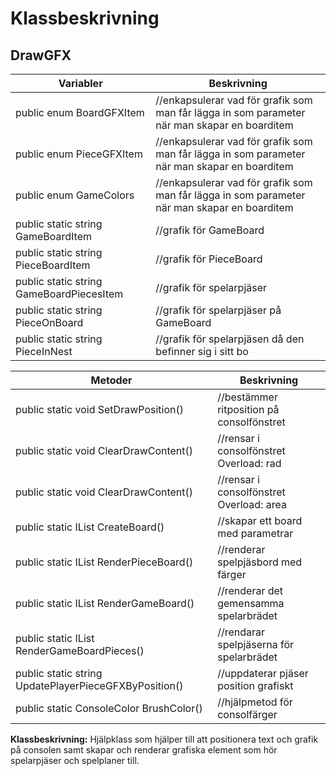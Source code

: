 # Klassbeskrivning



## DrawGFX

| Variabler                                | Beskrivning                                                  |
| ---------------------------------------- | ------------------------------------------------------------ |
| public enum BoardGFXItem                 | //enkapsulerar vad för grafik som man får lägga in som parameter när man skapar en boarditem |
| public enum PieceGFXItem                 | //enkapsulerar vad för grafik som man får lägga in som parameter när man skapar en boarditem |
| public enum GameColors                   | //enkapsulerar vad för grafik som man får lägga in som parameter när man skapar en boarditem |
| public static string GameBoardItem       | //grafik för GameBoard                                       |
| public static string PieceBoardItem      | //grafik för PieceBoard                                      |
| public static string GameBoardPiecesItem | //grafik för spelarpjäser                                    |
| public static string PieceOnBoard        | //grafik för spelarpjäser på GameBoard                       |
| public static string PieceInNest         | //grafik för spelarpjäsen då den befinner sig i sitt bo      |

| Metoder                                               | Beskrivning                               |
| ----------------------------------------------------- | ----------------------------------------- |
| public static void SetDrawPosition()                  | //bestämmer ritposition på consolfönstret |
| public static void ClearDrawContent()                 | //rensar i consolfönstret Overload: rad   |
| public static void ClearDrawContent()                 | //rensar i consolfönstret Overload: area  |
| public static IList<string> CreateBoard()             | //skapar ett board med parametrar         |
| public static IList<string> RenderPieceBoard()        | //renderar spelpjäsbord med färger        |
| public static IList<string> RenderGameBoard()         | //renderar det gemensamma spelarbrädet    |
| public static IList<string> RenderGameBoardPieces()   | //rendarar spelpjäserna för spelarbrädet  |
| public static string UpdatePlayerPieceGFXByPosition() | //uppdaterar pjäser position grafiskt     |
| public static ConsoleColor BrushColor()               | //hjälpmetod för consolfärger             |

**Klassbeskrivning:** Hjälpklass som  hjälper till att positionera text och grafik på consolen samt skapar och renderar grafiska element som hör spelarpjäser och spelplaner till.